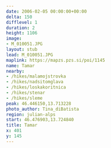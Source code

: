 ```yaml
---
date: 2006-02-05 00:00:00+00:00
delta: 150
difflevel: 1
duration: 2
height: 1106
image:
- M_010051.JPG
layout: stub
lead: M_010051.JPG
maplink: https://mapzs.pzs.si/poi/1145
name: Tamar
nearby:
- /hikes/malamojstrovka
- /hikes/nadsitomglava
- /hikes/loskakoritnica
- /hikes/stenar
- /hikes/sleme
peak: 46.446150,13.713228
photo_author: Tina_diBatista
region: julian-alps
start: 46.476903,13.724840
title: Tamar
x: 401
y: 145
---
```

